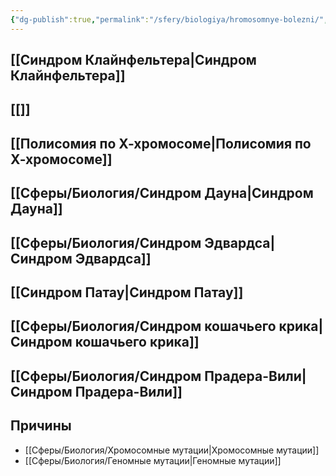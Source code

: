```yaml
---
{"dg-publish":true,"permalink":"/sfery/biologiya/hromosomnye-bolezni/","tags":["Генетика"]}
---
```


## [[Синдром Клайнфельтера\|Синдром Клайнфельтера]]
## [[]]
## [[Полисомия по Х-хромосоме\|Полисомия по Х-хромосоме]]
## [[Сферы/Биология/Синдром Дауна\|Синдром Дауна]]
## [[Сферы/Биология/Синдром Эдвардса\|Синдром Эдвардса]]
## [[Синдром Патау\|Синдром Патау]]
## [[Сферы/Биология/Синдром кошачьего крика\|Синдром кошачьего крика]]
## [[Сферы/Биология/Синдром Прадера-Вили\|Синдром Прадера-Вили]]

## Причины
- [[Сферы/Биология/Хромосомные мутации\|Хромосомные мутации]]
- [[Сферы/Биология/Геномные мутации\|Геномные мутации]]